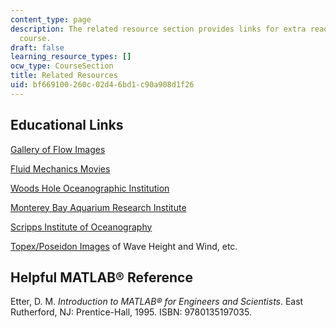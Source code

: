 ```yaml
---
content_type: page
description: The related resource section provides links for extra reading for the
  course.
draft: false
learning_resource_types: []
ocw_type: CourseSection
title: Related Resources
uid: bf669100-260c-02d4-6bd1-c90a908d1f26
---
```

## Educational Links

[Gallery of Flow Images](http://www.efluids.com/efluids/pages/gallery.htm)

[Fluid Mechanics Movies](http://web.mit.edu/fluids/www/Shapiro/ncfmf.html)

[Woods Hole Oceanographic Institution](http://www.whoi.edu/)

[Monterey Bay Aquarium Research Institute](http://www.mbari.org/)

[Scripps Institute of Oceanography](https://scripps.ucsd.edu/)

[Topex/Poseidon Images](http://topex-www.jpl.nasa.gov/) of Wave Height and Wind, etc.

## Helpful MATLAB® Reference

Etter, D. M. *Introduction to MATLAB® for Engineers and Scientists*. East Rutherford, NJ: Prentice-Hall, 1995. ISBN: 9780135197035.